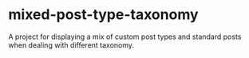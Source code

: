 # mixed-post-type-taxonomy
A project for displaying a mix of custom post types and standard posts when dealing with different taxonomy.
